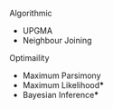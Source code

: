 Algorithmic

* UPGMA 
* Neighbour Joining

Optimaility

+ Maximum Parsimony
+ Maximum Likelihood<b>*</b> 
+ Bayesian Inference<b>*</b>